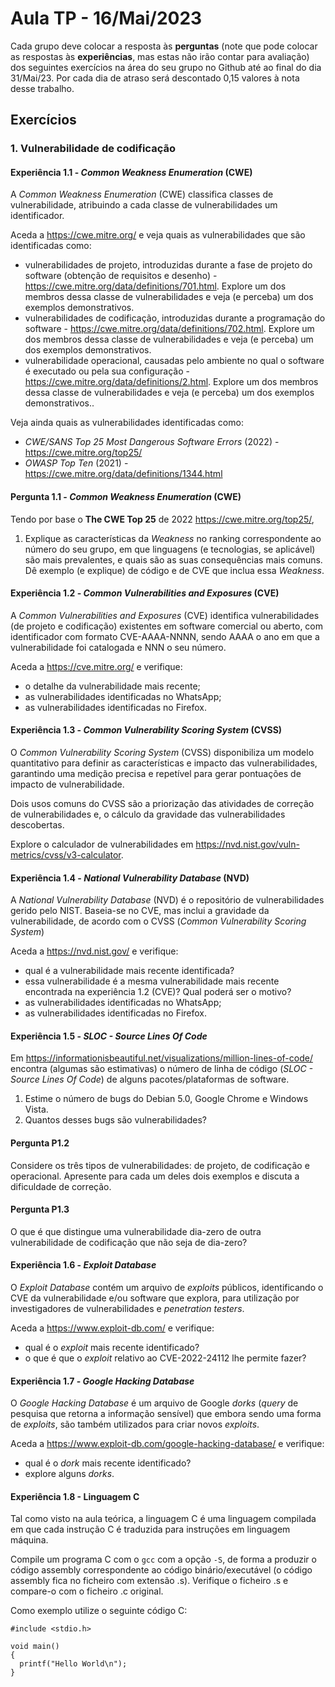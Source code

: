 
# Aula TP - 16/Mai/2023

Cada grupo deve colocar a resposta às **perguntas** (note que pode colocar as respostas às **experiências**, mas estas não irão contar para avaliação) dos seguintes exercícios na área do seu grupo no Github até ao final do dia 31/Mai/23. Por cada dia de atraso será descontado 0,15 valores à nota desse trabalho.

## Exercícios

### 1. Vulnerabilidade de codificação

#### Experiência 1.1 - _Common Weakness Enumeration_ (CWE)

A _Common Weakness Enumeration_ (CWE) classifica classes de vulnerabilidade, atribuindo a cada classe de vulnerabilidades um identificador.

Aceda a <https://cwe.mitre.org/> e veja quais as vulnerabilidades que são identificadas como:

- vulnerabilidades de projeto, introduzidas durante a fase de projeto do software (obtenção de requisitos e desenho) - <https://cwe.mitre.org/data/definitions/701.html>. Explore um dos membros dessa classe de vulnerabilidades e veja (e perceba) um dos exemplos demonstrativos.
- vulnerabilidades de codificação, introduzidas durante a programação do software - <https://cwe.mitre.org/data/definitions/702.html>. Explore um dos membros dessa classe de vulnerabilidades e veja (e perceba) um dos exemplos demonstrativos.
- vulnerabilidade operacional, causadas pelo ambiente no qual o software é executado ou pela sua configuração - <https://cwe.mitre.org/data/definitions/2.html>. Explore um dos membros dessa classe de vulnerabilidades e veja (e perceba) um dos exemplos demonstrativos..

Veja ainda quais as vulnerabilidades identificadas como:

- _CWE/SANS Top 25 Most Dangerous Software Errors_ (2022) - <https://cwe.mitre.org/top25/>
- _OWASP Top Ten_ (2021) - <https://cwe.mitre.org/data/definitions/1344.html>

#### Pergunta 1.1 - _Common Weakness Enumeration_ (CWE)

Tendo por base o **The CWE Top 25** de 2022 <https://cwe.mitre.org/top25/>,

1. Explique as características da _Weakness_ no ranking correspondente ao número do seu grupo, em que linguagens (e tecnologias, se aplicável) são mais prevalentes, e quais são as suas consequências mais comuns. Dê exemplo (e explique) de código e de CVE que inclua essa _Weakness_.

#### Experiência 1.2 - _Common Vulnerabilities and Exposures_ (CVE)

A _Common Vulnerabilities and Exposures_ (CVE) identifica vulnerabilidades (de projeto e codificação) existentes em software comercial ou aberto, com identificador com formato CVE-AAAA-NNNN, sendo AAAA o ano em que a vulnerabilidade foi catalogada e NNN o seu número.

Aceda a <https://cve.mitre.org/> e verifique:

- o detalhe da vulnerabilidade mais recente;
- as vulnerabilidades identificadas no WhatsApp;
- as vulnerabilidades identificadas no Firefox.

#### Experiência 1.3 - _Common Vulnerability Scoring System_ (CVSS)

O _Common Vulnerability Scoring System_ (CVSS) disponibiliza um modelo quantitativo para definir as características e impacto das vulnerabilidades, garantindo
uma medição precisa e repetível para gerar pontuações de impacto de vulnerabilidade.

Dois usos comuns do CVSS são a priorização das atividades de correção de vulnerabilidades e, o cálculo da gravidade das vulnerabilidades descobertas.

Explore o calculador de vulnerabilidades em <https://nvd.nist.gov/vuln-metrics/cvss/v3-calculator>.

#### Experiência 1.4 - _National Vulnerability Database_ (NVD)

A _National Vulnerability Database_ (NVD) é o repositório de vulnerabilidades gerido pelo NIST. Baseia-se no CVE, mas inclui a gravidade da vulnerabilidade, de acordo com o CVSS (_Common Vulnerability Scoring System_)

Aceda a <https://nvd.nist.gov/> e verifique:

- qual é a vulnerabilidade mais recente identificada?
- essa vulnerabilidade é a mesma vulnerabilidade mais recente encontrada na experiência 1.2 (CVE)? Qual poderá ser o motivo?
- as vulnerabilidades identificadas no WhatsApp;
- as vulnerabilidades identificadas no Firefox.

#### Experiência 1.5 - _SLOC - Source Lines Of Code_

 Em <https://informationisbeautiful.net/visualizations/million-lines-of-code/> encontra (algumas são estimativas) o número de linha de código
 (_SLOC - Source Lines Of Code_) de alguns pacotes/plataformas de software.

1. Estime o número de bugs do Debian 5.0, Google Chrome e Windows Vista.
2. Quantos desses bugs são vulnerabilidades?

#### Pergunta P1.2

Considere os três tipos de vulnerabilidades: de projeto, de codificação e operacional. Apresente para cada um deles dois exemplos e discuta a dificuldade de correção.

#### Pergunta P1.3

O que é que distingue uma vulnerabilidade dia-zero de outra vulnerabilidade de codificação que não seja de dia-zero?

#### Experiência 1.6 - _Exploit Database_

O _Exploit Database_ contém um arquivo de _exploits_ públicos, identificando o CVE da vulnerabilidade e/ou software que explora, para utilização por investigadores de vulnerabilidades e _penetration testers_.

Aceda a <https://www.exploit-db.com/> e verifique:

- qual é o _exploit_ mais recente identificado?
- o que é que o _exploit_ relativo ao  CVE-2022-24112 lhe permite fazer?

#### Experiência 1.7 - _Google Hacking Database_

O _Google Hacking Database_ é um arquivo de Google _dorks_ (_query_ de pesquisa que retorna a informação sensível) que embora sendo uma forma de _exploits_, são também utilizados para criar novos _exploits_.

Aceda a <https://www.exploit-db.com/google-hacking-database/> e verifique:

- qual é o _dork_ mais recente identificado?
- explore alguns _dorks_.

#### Experiência 1.8 - Linguagem C

Tal como visto na aula teórica, a linguagem C é uma linguagem compilada em que cada instrução C é traduzida para instruções em linguagem máquina.

Compile um programa C com o `gcc` com a opção `-S`, de forma a produzir o código assembly correspondente ao código binário/executável (o código assembly fica no ficheiro com extensão .s).
Verifique o ficheiro .s e compare-o com o ficheiro .c original.

Como exemplo utilize o seguinte código C:

    #include <stdio.h>

    void main()
    {
      printf("Hello World\n");
    }
